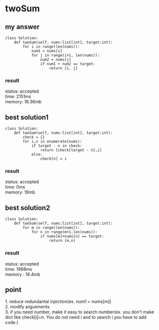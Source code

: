 # twoSum

## my answer
~~~
class Solution:
    def twoSum(self, nums:list[int], target:int):
        for i in range(len(nums)):
            num1 = nums[i]
            for j in range(i+1, len(nums)):
                num2 = nums[j]
                if num1 + num2 == target:
                    return [i, j]
~~~

### result
status: accepted <br>
time: 2151ms <br>
memory: 18.36mb <br>

## best solution1
~~~
class Solution:
    def twoSum(self, nums:list[int], target:int):
        check = {}
        for i,n in enumerate(nums):
            if target - n in check:
                return [check[target - n],i]
            else:
                check[n] = i
~~~

### result
status: accepted <br>
time: 0ms <br>
memory: 19mb <br>

## best solution2
~~~
class Solution:
    def twoSum(self, nums:list[int], target:int):
        for m in range(len(nums)):
            for n in range(m+1,len(nums)):
                if nums[m]+nums[n] == target:
                    return (m,n)
~~~

### result
status: accepted <br>
time: 1988ms <br>
memory : 16.4mb <br>


## point
1\. reduce redundantal injection(ex. num1 = nums[m]) <br>
2\. modify arguements <br>
3\. if you need number, make it easy to search number(ex. you don't make dict like check[i]=n. You do not need i and to search i you have to add code.) <br>

